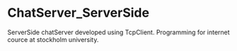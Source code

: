 # ChatServer_ServerSide
ServerSide chatServer developed using TcpClient.
Programming for internet cource at stockholm university.
